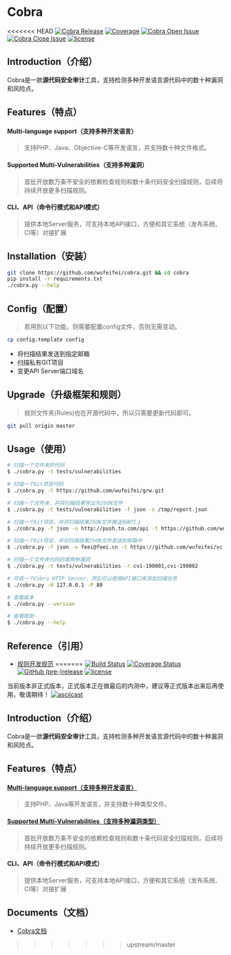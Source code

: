 # Cobra
<<<<<<< HEAD
[![Cobra Release](https://img.shields.io/github/release/wufeifei/cobra.svg)](https://github.com/wufeifei/cobra/releases)
[![Coverage](https://img.shields.io/coveralls/wufeifei/cobra.svg)](https://coveralls.io/github/wufeifei/cobra)
[![Cobra Open Issue](https://img.shields.io/github/issues-raw/wufeifei/cobra.svg)](https://github.com/wufeifei/cobra/issues)
[![Cobra Close Issue](https://img.shields.io/github/issues-closed-raw/wufeifei/cobra.svg)](https://github.com/wufeifei/cobra/issues?q=is%3Aissue+is%3Aclosed)
[![license](https://img.shields.io/github/license/mashape/apistatus.svg?maxAge=2592000)](https://github.com/wufeifei/cobra/blob/master/LICENSE)

## Introduction（介绍）
Cobra是一款**源代码安全审计**工具，支持检测多种开发语言源代码中的数十种漏洞和风险点。

## Features（特点）
#### Multi-language support（支持多种开发语言）
> 支持PHP、Java、Objective-C等开发语言，并支持数十种文件格式。

#### Supported Multi-Vulnerabilities（支持多种漏洞）
> 首批开放数万条不安全的依赖检查规则和数十条代码安全扫描规则，后续将持续开放更多扫描规则。

#### CLI、API（命令行模式和API模式）
> 提供本地Server服务，可支持本地API接口，方便和其它系统（发布系统、CI等）对接扩展

## Installation（安装）
```bash
git clone https://github.com/wufeifei/cobra.git && cd cobra
pip install -r requirements.txt
./cobra.py --help
```

## Config（配置）
> 若用到以下功能，则需要配置config文件，否则无需变动。

```bash
cp config.template config
```

- 将扫描结果发送到指定邮箱
- 扫描私有GIT项目
- 变更API Server端口域名

## Upgrade（升级框架和规则）
> 规则文件夹(Rules)也在开源代码中，所以只需要更新代码即可。

```bash
git pull origin master
```

## Usage（使用）
```bash
# 扫描一个文件夹的代码
$ ./cobra.py -t tests/vulnerabilities

# 扫描一个Git项目代码
$ ./cobra.py -t https://github.com/wufeifei/grw.git

# 扫描一个文件夹，并将扫描结果导出为JSON文件
$ ./cobra.py -t tests/vulnerabilities -f json -o /tmp/report.json

# 扫描一个Git项目，并将扫描结果JSON文件推送到API上
$ ./cobra.py -f json -o http://push.to.com/api -t https://github.com/wufeifei/vc.git

# 扫描一个Git项目，并将扫描结果JSON文件发送到邮箱中
$ ./cobra.py -f json -o feei@feei.cn -t https://github.com/wufeifei/vc.git

# 扫描一个文件夹代码的某两种漏洞
$ ./cobra.py -t tests/vulnerabilities -r cvi-190001,cvi-190002

# 开启一个Cobra HTTP Server，然后可以使用API接口来添加扫描任务
$ ./cobra.py -H 127.0.0.1 -P 80

# 查看版本
$ ./cobra.py --version

# 查看帮助
$ ./cobra.py --help
```

## Reference（引用）
- [规则开发规范](https://github.com/wufeifei/cobra/blob/beta/rules/README.md)
=======
[![Build Status](https://travis-ci.org/wufeifei/cobra.svg?branch=master)](https://travis-ci.org/wufeifei/cobra)
[![Coverage Status](https://coveralls.io/repos/github/wufeifei/cobra/badge.svg?branch=master)](https://coveralls.io/github/wufeifei/cobra?branch=master)
[![GitHub (pre-)release](https://img.shields.io/github/release/wufeifei/cobra/all.svg)](https://github.com/wufeifei/cobra/releases)
[![license](https://img.shields.io/github/license/mashape/apistatus.svg?maxAge=2592000)](https://github.com/wufeifei/cobra/blob/master/LICENSE)

当前版本非正式版本，正式版本正在做最后的内测中，建议等正式版本出来后再使用，敬请期待！
[![asciicast](https://asciinema.org/a/132572.png)](https://asciinema.org/a/132572)

## Introduction（介绍）
Cobra是一款**源代码安全审计**工具，支持检测多种开发语言源代码中的数十种漏洞和风险点。

## Features（特点）
#### [Multi-language support（支持多种开发语言）](https://github.com/wufeifei/cobra/blob/master/rules/languages.xml)
> 支持PHP、Java等开发语言，并支持数十种类型文件。

#### [Supported Multi-Vulnerabilities（支持多种漏洞类型）](https://github.com/wufeifei/cobra/blob/master/rules/vulnerabilities.xml)
> 首批开放数万条不安全的依赖检查规则和数十条代码安全扫描规则，后续将持续开放更多扫描规则。

#### CLI、API（命令行模式和API模式）
> 提供本地Server服务，可支持本地API接口，方便和其它系统（发布系统、CI等）对接扩展

## Documents（文档）
- [Cobra文档](https://wufeifei.github.io/cobra/)
>>>>>>> upstream/master

